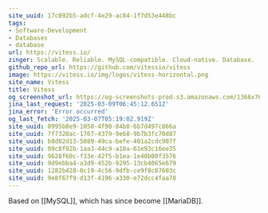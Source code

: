 ```yaml
---
site_uuid: 17c092b5-adcf-4e29-ac84-1f7d53e448bc
tags:
- Software-Development
- Databases
- database
url: https://vitess.io/
zinger: Scalable. Reliable. MySQL-compatible. Cloud-native. Database.
github_repo_url: https://github.com/vitessio/vitess
image: https://vitess.io/img/logos/vitess-horizontal.png
site_name: Vitess
title: Vitess
og_screenshot_url: https://og-screenshots-prod.s3.amazonaws.com/1366x768/80/false/8e913e1ef72703efb8cadd96a7d2d125fde04a323b528f73eb41c4cf936e2768.jpeg
jina_last_request: '2025-03-09T06:45:12.651Z'
jina_error: 'Error occurred'
og_last_fetch: '2025-03-07T05:19:02.919Z'
site_uuid: 0995b8e9-1050-4f90-84b0-6b7d497c866a
site_uuid: 7f7328ac-1767-4379-9e68-9b7b3fc70d87
site_uuid: b8d02d13-5089-49ca-befe-401a2cdc907f
site_uuid: 09c8f92b-1aa3-44c9-a10a-61e93c16ee35
site_uuid: 9628f60c-f33e-42f5-b1ea-1e40b00f3576
site_uuid: 9d9ebba4-a3d9-452b-9295-13cb4065e679
site_uuid: 1282b428-0c19-4c56-9dfb-ce9f8c87603c
site_uuid: 9e8f67f9-d13f-4196-a330-e72dcc4faa78
---
```

Based on [[MySQL]], which has since become [[MariaDB]].


